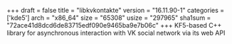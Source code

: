 +++
draft = false
title = "libkvkontakte"
version = "16.11.90-1"
categories = ['kde5']
arch = "x86_64"
size = "65308"
usize = "297965"
sha1sum = "72ace41d8dcd6de83715edf090e9465ba9e7b06c"
+++
KF5-based C++ library for asynchronous interaction with VK social network via its web API